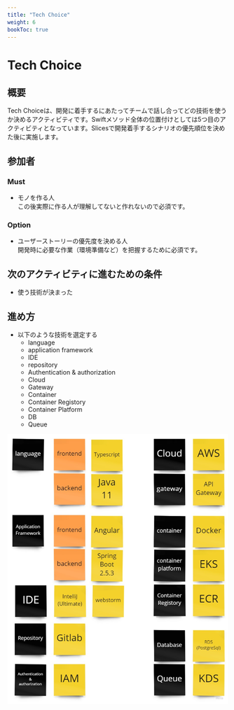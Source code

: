 ```yaml
---
title: "Tech Choice"
weight: 6
bookToc: true
---
```


# Tech Choice

## 概要
Tech Choiceは、開発に着手するにあたってチームで話し合ってどの技術を使うか決めるアクティビティです。Swiftメソッド全体の位置付けとしては5つ目のアクティビティとなっています。Slicesで開発着手するシナリオの優先順位を決めた後に実施します。    

## 参加者

### Must
- モノを作る人  
  この後実際に作る人が理解してないと作れないので必須です。
### Option
- ユーザーストーリーの優先度を決める人  
  開発時に必要な作業（環境準備など）を把握するために必須です。

## 次のアクティビティに進むための条件

- 使う技術が決まった

## 進め方
- 以下のような技術を選定する
  - language
  - application framework
  - IDE
  - repository
  - Authentication & authorization
  - Cloud
  - Gateway
  - Container
  - Container Registory
  - Container Platform
  - DB
  - Queue

![techChoice](TechChoiceSample.jpg)
